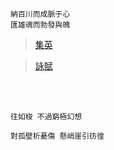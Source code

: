     
    納百川而成脈于心
    匯雄魂而勃發與魄
    
    

> [集英](https://github.com/Lost-Monument/NeuralLine/blob/master/%E6%96%82%E5%B7%9B%E9%9B%86/%E9%9B%86%E8%8B%B1.md)

> [詠](https://github.com/Lost-Monument/NeuralLine/blob/master/%E6%96%82%E5%B7%9B%E9%9B%86/%E8%A9%A0.md)[賦](https://github.com/Lost-Monument/NeuralLine/blob/master/%E6%96%82%E5%B7%9B%E9%9B%86/%E8%B3%A6.md)

<br />
<br />

    往如梭 不過窮極幻想
    
    對孤壁析憂傷 懸峭崖引彷徨
